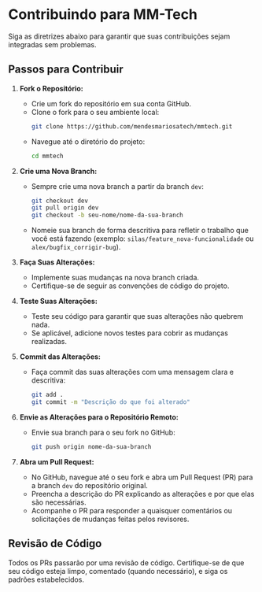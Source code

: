 # Contribuindo para MM-Tech

Siga as diretrizes abaixo para garantir que suas contribuições sejam integradas sem problemas.

## Passos para Contribuir

1. **Fork o Repositório:**

   - Crie um fork do repositório em sua conta GitHub.
   - Clone o fork para o seu ambiente local:
     ```bash
     git clone https://github.com/mendesmariosatech/mmtech.git
     ```
   - Navegue até o diretório do projeto:
     ```bash
     cd mmtech
     ```

2. **Crie uma Nova Branch:**

   - Sempre crie uma nova branch a partir da branch `dev`:
     ```bash
     git checkout dev
     git pull origin dev
     git checkout -b seu-nome/nome-da-sua-branch
     ```
   - Nomeie sua branch de forma descritiva para refletir o trabalho que você está fazendo (exemplo: `silas/feature_nova-funcionalidade` ou `alex/bugfix_corrigir-bug`).

3. **Faça Suas Alterações:**

   - Implemente suas mudanças na nova branch criada.
   - Certifique-se de seguir as convenções de código do projeto.

4. **Teste Suas Alterações:**

   - Teste seu código para garantir que suas alterações não quebrem nada.
   - Se aplicável, adicione novos testes para cobrir as mudanças realizadas.

5. **Commit das Alterações:**

   - Faça commit das suas alterações com uma mensagem clara e descritiva:
     ```bash
     git add .
     git commit -m "Descrição do que foi alterado"
     ```

6. **Envie as Alterações para o Repositório Remoto:**

   - Envie sua branch para o seu fork no GitHub:
     ```bash
     git push origin nome-da-sua-branch
     ```

7. **Abra um Pull Request:**
   - No GitHub, navegue até o seu fork e abra um Pull Request (PR) para a branch `dev` do repositório original.
   - Preencha a descrição do PR explicando as alterações e por que elas são necessárias.
   - Acompanhe o PR para responder a quaisquer comentários ou solicitações de mudanças feitas pelos revisores.

## Revisão de Código

Todos os PRs passarão por uma revisão de código. Certifique-se de que seu código esteja limpo, comentado (quando necessário), e siga os padrões estabelecidos.
